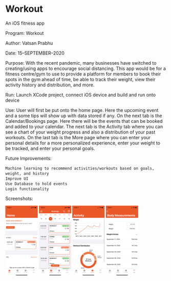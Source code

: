 # Workout
An iOS fitness app


Program:	Workout

Author:		Vatsan Prabhu

Date:		15–SEPTEMBER–2020

Purpose:	With the recent pandemic, many businesses have switched to creating/using apps to encourage social distancing. This app would be for a fitness centre/gym to use to provide a platform for members to book their spots in the gym ahead of time, be able to track their weight, view their activity history and distribution, and more.

Run:		Launch XCode project, connect iOS device and build and run onto device

Use:		User will first be put onto the home page. Here the upcoming event and a some tips will show up with data stored if any. 
        On the next tab is the Calendar/Bookings page. Here there will be the events that can be booked and added to your calendar. 
        The next tab is the Activity tab where you can see a chart of your weight progress and also a distribution of your past workouts. 
        On the last tab is the More page where you can enter your personal details for a more personalized experience, enter your weight to be tracked, and enter your personal goals.


Future Improvements:

    Machine learning to recommend activities/workouts based on goals, weight, and history
    Improve UI 
    Use Database to hold events  
    Login functionality
    

Screenshots:

<img src="Screenshots/IMG_5847.PNG" width="20%"> <img src="Screenshots/IMG_5848.PNG" width="20%"> <img src="Screenshots/IMG_5849.PNG" width="20%"> <img src="Screenshots/IMG_5850.PNG" width="20%">
